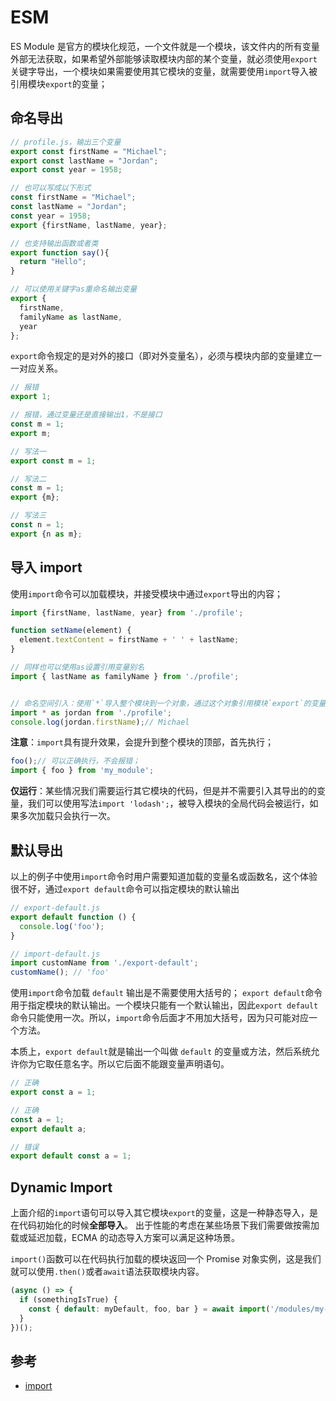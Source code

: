 # ESM

ES Module 是官方的模块化规范，一个文件就是一个模块，该文件内的所有变量外部无法获取，如果希望外部能够读取模块内部的某个变量，就必须使用`export`关键字导出，一个模块如果需要使用其它模块的变量，就需要使用`import`导入被引用模块`export`的变量；

## 命名导出

```JavaScript
// profile.js，输出三个变量
export const firstName = "Michael";
export const lastName = "Jordan";
export const year = 1958;

// 也可以写成以下形式
const firstName = "Michael";
const lastName = "Jordan";
const year = 1958;
export {firstName, lastName, year};

// 也支持输出函数或者类
export function say(){
  return "Hello";
}

// 可以使用关键字as重命名输出变量
export {
  firstName,
  familyName as lastName,
  year
};
```

`export`命令规定的是对外的接口（即对外变量名），必须与模块内部的变量建立一一对应关系。

```JavaScript
// 报错
export 1;

// 报错，通过变量还是直接输出1，不是接口
const m = 1;
export m;

// 写法一
export const m = 1;

// 写法二
const m = 1;
export {m};

// 写法三
const n = 1;
export {n as m};
```

## 导入 import

使用`import`命令可以加载模块，并接受模块中通过`export`导出的内容；

```JavaScript
import {firstName, lastName, year} from './profile';

function setName(element) {
  element.textContent = firstName + ' ' + lastName;
}

// 同样也可以使用as设置引用变量别名
import { lastName as familyName } from './profile';


// 命名空间引入：使用`*`导入整个模块到一个对象，通过这个对象引用模块`export`的变量
import * as jordan from './profile';
console.log(jordan.firstName);// Michael
```

**注意**：`import`具有提升效果，会提升到整个模块的顶部，首先执行；

```JavaScript
foo();// 可以正确执行，不会报错；
import { foo } from 'my_module';
```

**仅运行**：某些情况我们需要运行其它模块的代码，但是并不需要引入其导出的的变量，我们可以使用写法`import 'lodash';`，被导入模块的全局代码会被运行，如果多次加载只会执行一次。

## 默认导出

以上的例子中使用`import`命令时用户需要知道加载的变量名或函数名，这个体验很不好，通过`export default`命令可以指定模块的默认输出

```JavaScript
// export-default.js
export default function () {
  console.log('foo');
}

// import-default.js
import customName from './export-default';
customName(); // 'foo'
```

使用`import`命令加载 `default` 输出是不需要使用大括号的；
`export default`命令用于指定模块的默认输出。一个模块只能有一个默认输出，因此`export default`命令只能使用一次。所以，`import`命令后面才不用加大括号，因为只可能对应一个方法。

本质上，`export default`就是输出一个叫做 `default` 的变量或方法，然后系统允许你为它取任意名字。所以它后面不能跟变量声明语句。

```JavaScript
// 正确
export const a = 1;

// 正确
const a = 1;
export default a;

// 错误
export default const a = 1;
```

## Dynamic Import

上面介绍的`import`语句可以导入其它模块`export`的变量，这是一种静态导入，是在代码初始化的时候**全部导入**。
出于性能的考虑在某些场景下我们需要做按需加载或延迟加载，ECMA 的动态导入方案可以满足这种场景。

`import()`函数可以在代码执行加载的模块返回一个 Promise 对象实例，这是我们就可以使用`.then()`或者`await`语法获取模块内容。

```JavaScript
(async () => {
  if (somethingIsTrue) {
    const { default: myDefault, foo, bar } = await import('/modules/my-module.js');
  }
})();
```

## 参考

- [import](https://developer.mozilla.org/zh-CN/docs/Web/JavaScript/Reference/Statements/import)
